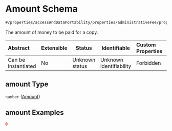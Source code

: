 # Amount Schema

```txt
#/properties/accessAndDataPortability/properties/administrativeFee/properties/amount#/properties/accessAndDataPortability/properties/administrativeFee/properties/amount
```

The amount of money to be paid for a copy.


| Abstract            | Extensible | Status         | Identifiable            | Custom Properties | Additional Properties | Access Restrictions | Defined In                                                           |
| :------------------ | ---------- | -------------- | ----------------------- | :---------------- | --------------------- | ------------------- | -------------------------------------------------------------------- |
| Can be instantiated | No         | Unknown status | Unknown identifiability | Forbidden         | Allowed               | none                | [tilt-schema.json\*](../out/tilt-schema.json "open original schema") |

## amount Type

`number` ([Amount](tilt-schema-properties-accessanddataportability-properties-administrativefee-properties-amount.md))

## amount Examples

```json
0
```
